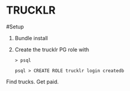 TRUCKLR
=======

#Setup

1. Bundle install
2. Create the trucklr PG role with

	`> psql`

	`psql > CREATE ROLE trucklr login createdb`



Find trucks. Get paid.